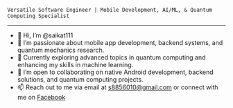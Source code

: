     Versatile Software Engineer | Mobile Development, AI/ML, & Quantum Computing Specialist

---

- 👋 Hi, I’m @saikat111
- 👀 I’m passionate about mobile app development, backend systems, and quantum mechanics research.
- 🌱 Currently exploring advanced topics in quantum computing and enhancing my skills in machine learning.
- 💞️ I’m open to collaborating on native Android development, backend solutions, and quantum computing projects.
- 📫 Reach out to me via email at s8856010@gmail.com or connect with me on [Facebook](https://www.facebook.com/sorder.saikat.3/)

<!---
saikat111/saikat111 is a ✨ special ✨ repository because its `README.md` (this file) appears on your GitHub profile.
You can click the Preview link to take a look at your changes.
--->
